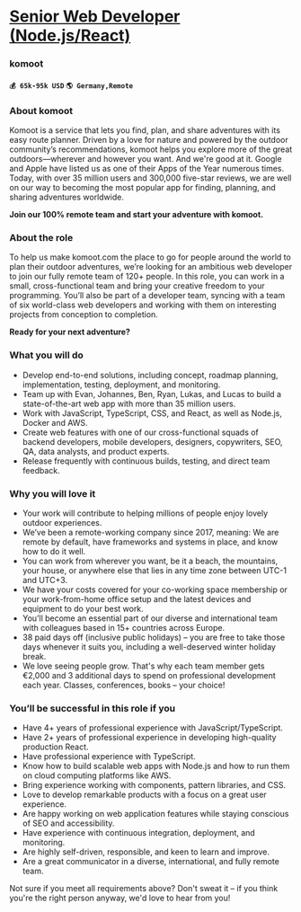 # [Senior Web Developer (Node.js/React)](https://www.remotewlb.com/apply/senior-web-developer-node-js-react)  
### komoot  
#### `💰 65k-95k USD` `🌎 Germany,Remote`  

### About komoot

Komoot is a service that lets you find, plan, and share adventures with its easy route planner. Driven by a love for nature and powered by the outdoor community’s recommendations, komoot helps you explore more of the great outdoors—wherever and however you want. And we're good at it. Google and Apple have listed us as one of their Apps of the Year numerous times. Today, with over 35 million users and 300,000 five-star reviews, we are well on our way to becoming the most popular app for finding, planning, and sharing adventures worldwide.

**Join our 100% remote team and start your adventure with komoot.**

###  

### About the role

To help us make komoot.com the place to go for people around the world to plan their outdoor adventures, we’re looking for an ambitious web developer to join our fully remote team of 120+ people. In this role, you can work in a small, cross-functional team and bring your creative freedom to your programming. You’ll also be part of a developer team, syncing with a team of six world-class web developers and working with them on interesting projects from conception to completion.

 **Ready for your next adventure?**

###  

### What you will do

  * Develop end-to-end solutions, including concept, roadmap planning, implementation, testing, deployment, and monitoring.
  * Team up with Evan, Johannes, Ben, Ryan, Lukas, and Lucas to build a state-of-the-art web app with more than 35 million users.
  * Work with JavaScript, TypeScript, CSS, and React, as well as Node.js, Docker and AWS.
  * Create web features with one of our cross-functional squads of backend developers, mobile developers, designers, copywriters, SEO, QA, data analysts, and product experts.
  * Release frequently with continuous builds, testing, and direct team feedback.

###  

### Why you will love it

  * Your work will contribute to helping millions of people enjoy lovely outdoor experiences.
  * We’ve been a remote-working company since 2017, meaning: We are remote by default, have frameworks and systems in place, and know how to do it well.
  * You can work from wherever you want, be it a beach, the mountains, your house, or anywhere else that lies in any time zone between UTC-1 and UTC+3.
  * We have your costs covered for your co-working space membership or your work-from-home office setup and the latest devices and equipment to do your best work.
  * You’ll become an essential part of our diverse and international team with colleagues based in 15+ countries across Europe.
  * 38 paid days off (inclusive public holidays) – you are free to take those days whenever it suits you, including a well-deserved winter holiday break.
  * We love seeing people grow. That's why each team member gets €2,000 and 3 additional days to spend on professional development each year. Classes, conferences, books – your choice!

### You’ll be successful in this role if you

  * Have 4+ years of professional experience with JavaScript/TypeScript.
  * Have 2+ years of professional experience in developing high-quality production React.
  * Have professional experience with TypeScript.
  * Know how to build scalable web apps with Node.js and how to run them on cloud computing platforms like AWS.
  * Bring experience working with components, pattern libraries, and CSS.
  * Love to develop remarkable products with a focus on a great user experience.
  * Are happy working on web application features while staying conscious of SEO and accessibility.
  * Have experience with continuous integration, deployment, and monitoring.
  * Are highly self-driven, responsible, and keen to learn and improve.
  * Are a great communicator in a diverse, international, and fully remote team.

  

Not sure if you meet all requirements above? Don't sweat it – if you think you're the right person anyway, we'd love to hear from you!

